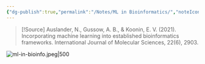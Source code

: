 ```yaml
---
{"dg-publish":true,"permalink":"/Notes/ML in Bioinformatics/","noteIcon":""}
---
```



>[!Source]
>Auslander, N., Gussow, A. B., & Koonin, E. V. (2021). Incorporating machine learning into established bioinformatics frameworks. International Journal of Molecular Sciences, 22(6), 2903.

![ml-in-bioinfo.jpeg|500](/img/user/assets/images/ml-in-bioinfo.jpeg)